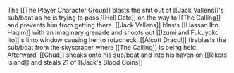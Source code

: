 The [[The Player Character Group]] blasts the shit out of [[Jack Vallens]]'s sub/boat as he is trying to pass [[Hell Gate]] on the way to [[The Calling]] and prevents him from getting there. [[Jack Vallens]] blasts [[Hassan Ibn Haqim]] with an imaginary grenade and shoots out [[Izumi and Fukuyoko Ito]]'s limo window causing her to rotzcheck. [[Alcott Dracul]] fireblasts the sub/boat from the skyscraper where [[The Calling]] is being held. Afterward, [[Chud]] sneaks onto his sub/boat and into his haven on [[Rikers Island]] and steals 21 of [[Jack's Blood Coins]]
